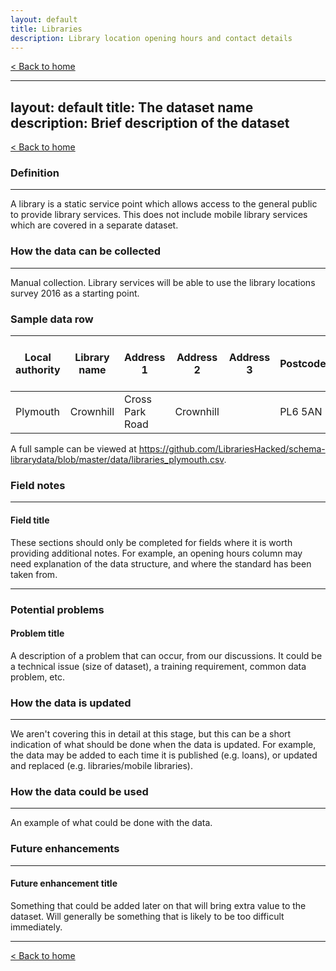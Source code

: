 ```yaml
---
layout: default
title: Libraries
description: Library location opening hours and contact details
---
```



[&lt; Back to home](./)

---
layout: default
title: The dataset name
description: Brief description of the dataset
---

[&lt; Back to home](./)

### Definition

---

A library is a static service point which allows access to the general public to provide library services. This does not include mobile library services which are covered in a separate dataset.

### How the data can be collected

---

Manual collection. Library services will be able to use the library locations survey 2016 as a starting point.



### Sample data row


| Local authority | Library name | Address 1 | Address 2 | Address 3 | Postcode | Unique Property Reference Number | Statutory | Type of Library | Year opened | Year closed | Monday hours | Tuesday hours | Wednesday hours | Thursday hours | Friday hours | Saturday hours | Sunday hours | Special hours | Colocated | Colocated with | Notes | URL | Email address |
| ------------ | ------------ | ------------ | ------------ | ------------ | ------------ | ------------ | ------------ | ------------ | ------------ | ------------ | ------------ | ------------ | ------------ | ------------ | ------------ | ------------ | ------------ | ------------ | ------------ | ------------ | ------------ | ------------ | ------------ |
| Plymouth  | Crownhill | Cross Park Road | Crownhill | | PL6 5AN | 100041062012 | Yes | LAL | 1991 | | 08:30-18:00| 08:30-18:00 | 08:30-18:00 | 08.30-20:00 | 08:30-18:00 | 09:00-17:00 | | | No | | | https://www.plymouth.gov.uk/libraries/findlibraryandopeninghours/crownhilllibrary | library@plymouth.gov.uk

A full sample can be viewed at https://github.com/LibrariesHacked/schema-librarydata/blob/master/data/libraries_plymouth.csv.

### Field notes

---

#### Field title

These sections should only be completed for fields where it is worth providing additional notes. For example, an opening hours column may need explanation of the data structure, and where the standard has been taken from.

---

### Potential problems

#### Problem title

A description of a problem that can occur, from our discussions. It could be a technical issue (size of dataset), a training requirement, common data problem, etc.

### How the data is updated

---

We aren't covering this in detail at this stage, but this can be a short indication of what should be done when the data is updated. For example, the data may be added to each time it is published (e.g. loans), or updated and replaced (e.g. libraries/mobile libraries).

### How the data could be used

---

An example of what could be done with the data.

### Future enhancements

---

#### Future enhancement title

Something that could be added later on that will bring extra value to the dataset. Will generally be something that is likely to be too difficult immediately.

---

[&lt; Back to home](./)
